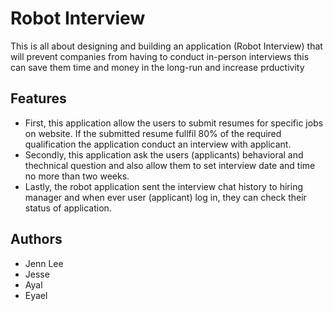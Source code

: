 # Robot Interview
This is all about designing and building an application (Robot Interview) that will prevent companies from having to conduct in-person interviews this can save them time and money in the long-run and increase prductivity
## Features
* First, this application allow the users to submit resumes for specific jobs on website. If the submitted resume fullfil 80% of the required qualification the application conduct an interview with applicant.
* Secondly, this application ask the users (applicants) behavioral and thechnical question and also allow them to set interview date and time no more than two weeks.
* Lastly, the robot application sent the interview chat history to hiring manager and when ever user (applicant) log in,  they can check their status of application.

## Authors
* Jenn Lee
* Jesse
* Ayal 
* Eyael

